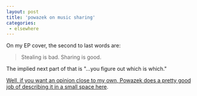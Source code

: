 ```yaml
---
layout: post
title: 'powazek on music sharing'
categories:
 - elsewhere
---
```



On my EP cover, the second to last words are:


<blockquote>Stealing is bad. Sharing is good.</blockquote>


The implied next part of that is "...you figure out which is which."



<a href="http://www.powazek.com/2003/07/000143.html">Well, if you want an opinion close to my own, Powazek does a pretty good job of describing it in a small space here</a>.
